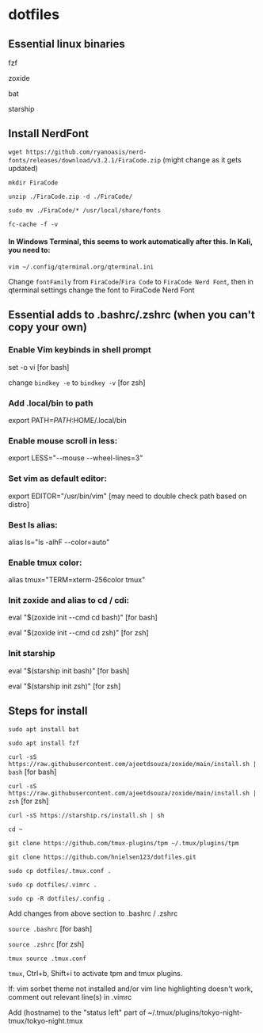 # dotfiles


## Essential linux binaries
fzf

zoxide

bat

starship

## Install NerdFont 

`wget https://github.com/ryanoasis/nerd-fonts/releases/download/v3.2.1/FiraCode.zip` (might change as it gets updated)

`mkdir FiraCode`

`unzip ./FiraCode.zip -d ./FiraCode/`

`sudo mv ./FiraCode/* /usr/local/share/fonts`

`fc-cache -f -v`

#### In Windows Terminal, this seems to work automatically after this. In Kali, you need to:

`vim ~/.config/qterminal.org/qterminal.ini`

Change `fontFamily` from `FiraCode`/`Fira Code` to `FiraCode Nerd Font`, then in qterminal settings change the font to FiraCode Nerd Font


## Essential adds to .bashrc/.zshrc (when you can't copy your own)

### Enable Vim keybinds in shell prompt

set -o vi [for bash]

change `bindkey -e` to `bindkey -v` [for zsh]

### Add .local/bin to path
export PATH=$PATH:$HOME/.local/bin

### Enable mouse scroll in less:
export LESS="--mouse --wheel-lines=3"

### Set vim as default editor:
export EDITOR="/usr/bin/vim" [may need to double check path based on distro]

### Best ls alias:
alias ls="ls -alhF --color=auto"

### Enable tmux color:
alias tmux="TERM=xterm-256color tmux"

### Init zoxide and alias to cd / cdi:
eval "$(zoxide init --cmd cd bash)" [for bash]

eval "$(zoxide init --cmd cd zsh)" [for zsh]

### Init starship

eval "$(starship init bash)" [for bash]

eval "$(starship init zsh)" [for zsh]


## Steps for install

`sudo apt install bat`

`sudo apt install fzf`

`curl -sS https://raw.githubusercontent.com/ajeetdsouza/zoxide/main/install.sh | bash` [for bash]

`curl -sS https://raw.githubusercontent.com/ajeetdsouza/zoxide/main/install.sh | zsh` [for zsh]

`curl -sS https://starship.rs/install.sh | sh`


`cd ~`


`git clone https://github.com/tmux-plugins/tpm ~/.tmux/plugins/tpm`

`git clone https://github.com/hnielsen123/dotfiles.git`




`sudo cp dotfiles/.tmux.conf .`

`sudo cp dotfiles/.vimrc .`

`sudo cp -R dotfiles/.config .`

Add changes from above section to .bashrc / .zshrc

`source .bashrc` [for bash]

`source .zshrc` [for zsh]

`tmux source .tmux.conf`


`tmux`, Ctrl+b, Shift+i to activate tpm and tmux plugins.

If: vim sorbet theme not installed and/or vim line highlighting doesn't work, comment out relevant line(s) in .vimrc

Add (hostname) to the "status left" part of ~/.tmux/plugins/tokyo-night-tmux/tokyo-night.tmux







